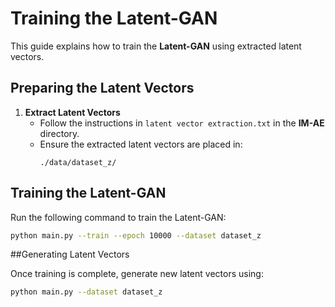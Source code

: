 # Training the Latent-GAN

This guide explains how to train the **Latent-GAN** using extracted latent vectors.

## Preparing the Latent Vectors

1. **Extract Latent Vectors**  
   - Follow the instructions in `latent vector extraction.txt` in the **IM-AE** directory.
   - Ensure the extracted latent vectors are placed in:
     ```
     ./data/dataset_z/
     ```

## Training the Latent-GAN

Run the following command to train the Latent-GAN:

```bash
python main.py --train --epoch 10000 --dataset dataset_z
```

##Generating Latent Vectors

Once training is complete, generate new latent vectors using:

```bash
python main.py --dataset dataset_z
```
